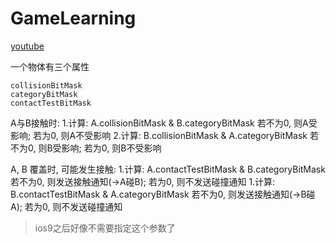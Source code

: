 #  GameLearning

[youtube](https://www.youtube.com/watch?v=cJy61bOqQpg&list=PLY1P2_piiWEYjjumZztc_U4EYTpwx9mfe&index=8)

一个物体有三个属性
```
collisionBitMask
categoryBitMask
contactTestBitMask
```

A与B接触时: 
1.计算: A.collisionBitMask & B.categoryBitMask
若不为0, 则A受影响; 若为0, 则A不受影响
2.计算: B.collisionBitMask & A.categoryBitMask
若不为0, 则B受影响; 若为0, 则B不受影响

A, B 覆盖时, 可能发生接触:
1.计算: A.contactTestBitMask & B.categoryBitMask
若不为0, 则发送接触通知(->A碰B); 若为0, 则不发送碰撞通知
1.计算: B.contactTestBitMask & A.categoryBitMask
若不为0, 则发送接触通知(->B碰A); 若为0, 则不发送碰撞通知

> ios9之后好像不需要指定这个参数了
